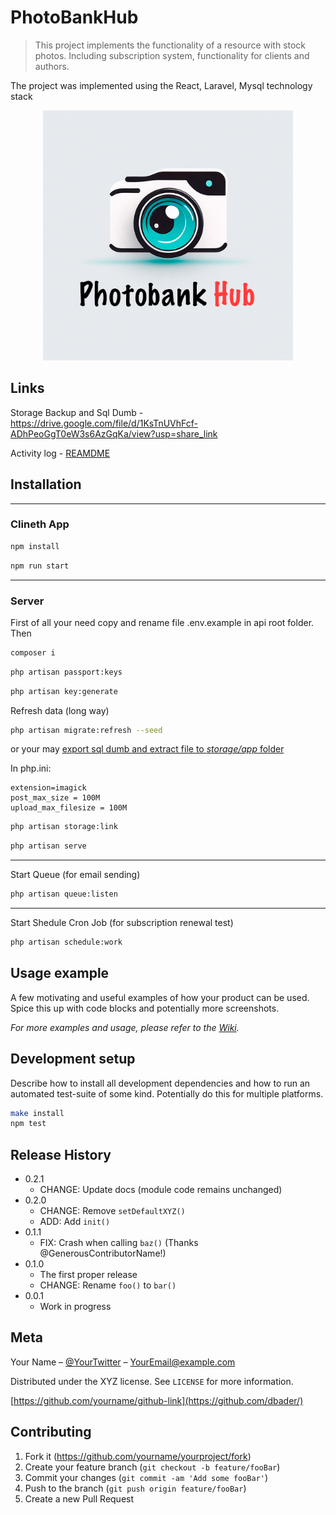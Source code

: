 # PhotoBankHub
> This project implements the functionality of a resource with stock photos. Including subscription system, functionality for clients and authors.


The project was implemented using the React, Laravel, Mysql technology stack


<div align="center">
    <img 
        src="assets/logo/logo_with_lable.png" 
        alt="Markdownify" 
        width="400" 
    />
</div>



## Links 

Storage Backup and Sql Dumb - https://drive.google.com/file/d/1KsTnUVhFcf-ADhPeoGgT0eW3s6AzGqKa/view?usp=share_link

Activity log - [REAMDME](/api/README.md)

## Installation

---
### Clineth App


```sh 
npm install 
```

```sh 
npm run start 
```

--- 

### Server

First of all your need copy and rename file .env.example in api  root folder.
<br />
Then 


```sh
composer i
```

```sh
php artisan passport:keys
```

```sh 
php artisan key:generate
```

Refresh data (long way)
```sh 
php artisan migrate:refresh --seed 
```
or your may [export sql dumb and extract file to <i>storage/app</i> folder](https://drive.google.com/file/d/1KsTnUVhFcf-ADhPeoGgT0eW3s6AzGqKa/view?usp=share_link) 


In php.ini: 

```
extension=imagick
post_max_size = 100M
upload_max_filesize = 100M
```

```sh
php artisan storage:link
```

```sh
php artisan serve
```


--- 
Start Queue (for email sending)
```sh
php artisan queue:listen 
```
--- 
Start Shedule Cron Job (for subscription renewal test)
```sh
php artisan schedule:work 
```


## Usage example

A few motivating and useful examples of how your product can be used. Spice this up with code blocks and potentially more screenshots.

_For more examples and usage, please refer to the [Wiki][wiki]._

## Development setup

Describe how to install all development dependencies and how to run an automated test-suite of some kind. Potentially do this for multiple platforms.

```sh
make install
npm test
```

## Release History

* 0.2.1
    * CHANGE: Update docs (module code remains unchanged)
* 0.2.0
    * CHANGE: Remove `setDefaultXYZ()`
    * ADD: Add `init()`
* 0.1.1
    * FIX: Crash when calling `baz()` (Thanks @GenerousContributorName!)
* 0.1.0
    * The first proper release
    * CHANGE: Rename `foo()` to `bar()`
* 0.0.1
    * Work in progress

## Meta

Your Name – [@YourTwitter](https://twitter.com/dbader_org) – YourEmail@example.com

Distributed under the XYZ license. See ``LICENSE`` for more information.

[https://github.com/yourname/github-link](https://github.com/dbader/)

## Contributing

1. Fork it (<https://github.com/yourname/yourproject/fork>)
2. Create your feature branch (`git checkout -b feature/fooBar`)
3. Commit your changes (`git commit -am 'Add some fooBar'`)
4. Push to the branch (`git push origin feature/fooBar`)
5. Create a new Pull Request

<!-- Markdown link & img dfn's -->
[npm-image]: https://img.shields.io/npm/v/datadog-metrics.svg?style=flat-square
[npm-url]: https://npmjs.org/package/datadog-metrics
[npm-downloads]: https://img.shields.io/npm/dm/datadog-metrics.svg?style=flat-square
[travis-image]: https://img.shields.io/travis/dbader/node-datadog-metrics/master.svg?style=flat-square
[travis-url]: https://travis-ci.org/dbader/node-datadog-metrics
[wiki]: https://github.com/yourname/yourproject/wiki
